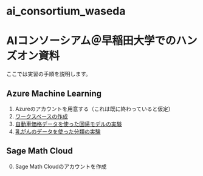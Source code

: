 # ai_consortium_waseda
# AIコンソーシアム＠早稲田大学でのハンズオン資料

ここでは実習の手順を説明します。

## Azure Machine Learning

1. Azureのアカウントを用意する（これは既に終わっていると仮定）
1. [ワークスペースの作成](azure.md#workspace)
1. [自動車価格データを使った回帰モデルの実験](azure.md#regression)
1. [乳がんのデータを使った分類の実験](azure.md#classification)

## Sage Math Cloud

0. Sage Math Cloudのアカウントを作成
